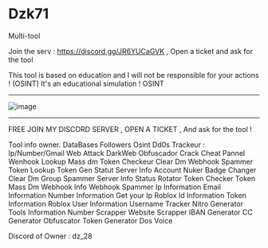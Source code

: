 # Dzk71
Multi-tool

Join the serv : https://discord.gg/JR6YUCaGVK , Open a ticket and ask for the tool


This tool is based on education and I will not be responsible for your actions ! (OSINT)
It's an educational simulation ! OSINT
___________________________________________________________________________________________________________________

![image](https://github.com/user-attachments/assets/fccf0004-04ce-4317-9ca8-ccbaec66302e)






_________________________________________________________________________________________________________________

FREE JOIN MY DISCORD SERVER , OPEN A TICKET , And ask for the tool !

Tool info owner.
DataBases
Followers
Osint
Dd0s
Trackeur : Ip/Number/Gmail
Web Attack
DarkWeb
Obfuscador
Crack
Cheat
Pannel
Wenhook Lookup
Mass dm
Token Checkeur
Clear Dm
Webhook Spammer
Token Lookup
Token Gen
Statut
Server Info
Account Nuker
Badge Changer
Clear Dm
Group Spammer
Server Info
Status Rotator
Token Checker
Token Mass Dm
Webhook Info
Webhook Spammer
Ip Information
Email Information
Number Information
Get your Ip
Roblox Id Information
Token Information
Roblox User Information
Username Tracker
Nitro Generator
Tools Information
Number Scrapper
Website Scrapper
IBAN Generator
CC Generator
Obfuscator
Token Generator
Dos Voice

Discord of Owner : dz_28
